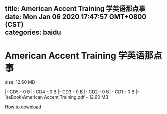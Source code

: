 
title: American Accent Training 学英语那点事
date: Mon Jan 06 2020 17:47:57 GMT+0800 (CST)    
categories: baidu
---

# American Accent Training 学英语那点事
size: 12.60 MB
 
 
|- CD5 - 0 B
|- CD4 - 0 B
|- CD3 - 0 B
|- CD2 - 0 B
|- CD1 - 0 B
|- 1(eBook)American Accent Training.pdf - 12.60 MB

[How to download](https://bpcam.bemobtrk.com/go/2ceec3aa-1ca2-46d6-b9ff-aaa5c184517c?jno=2128)